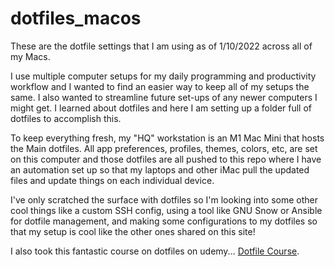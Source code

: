 # dotfiles_macos
These are the dotfile settings that I am using as of 1/10/2022 across all of my Macs. 

I use multiple computer setups for my daily programming and productivity workflow and I wanted to find an easier way to keep
all of my setups the same. I also wanted to streamline future set-ups of any newer computers I might get. I learned about
dotfiles and here I am setting up a folder full of dotfiles to accomplish this. 

To keep everything fresh, my "HQ" workstation is an M1 Mac Mini that hosts the Main dotfiles. All app preferences, profiles, themes, colors, etc, are set on this computer and those dotfiles are all pushed to this repo where I have an automation set up so that my laptops and other iMac pull the updated files and update things on each individual device. 

I've only scratched the surface with dotfiles so I'm looking into some other cool things like a custom SSH config, using a tool like GNU Snow or Ansible for dotfile management, and making some configurations to my dotfiles so that my setup is cool like the other ones shared on this site! 

I also took this fantastic course on dotfiles on udemy... [Dotfile Course](https://dotfiles.eieio.xyz). 


